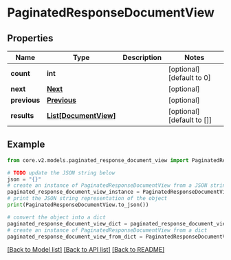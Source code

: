 # PaginatedResponseDocumentView


## Properties

Name | Type | Description | Notes
------------ | ------------- | ------------- | -------------
**count** | **int** |  | [optional] [default to 0]
**next** | [**Next**](Next.md) |  | [optional] 
**previous** | [**Previous**](Previous.md) |  | [optional] 
**results** | [**List[DocumentView]**](DocumentView.md) |  | [optional] [default to []]

## Example

```python
from core.v2.models.paginated_response_document_view import PaginatedResponseDocumentView

# TODO update the JSON string below
json = "{}"
# create an instance of PaginatedResponseDocumentView from a JSON string
paginated_response_document_view_instance = PaginatedResponseDocumentView.from_json(json)
# print the JSON string representation of the object
print(PaginatedResponseDocumentView.to_json())

# convert the object into a dict
paginated_response_document_view_dict = paginated_response_document_view_instance.to_dict()
# create an instance of PaginatedResponseDocumentView from a dict
paginated_response_document_view_from_dict = PaginatedResponseDocumentView.from_dict(paginated_response_document_view_dict)
```
[[Back to Model list]](../README.md#documentation-for-models) [[Back to API list]](../README.md#documentation-for-api-endpoints) [[Back to README]](../README.md)


